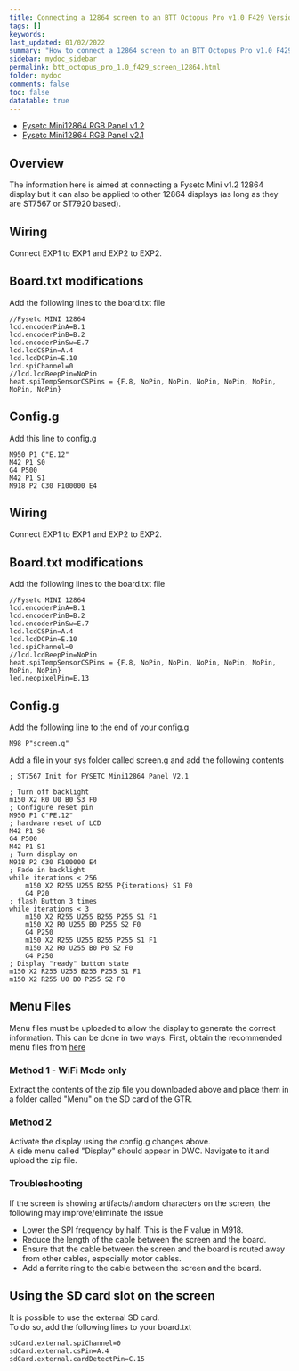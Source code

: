 ```yaml
---
title: Connecting a 12864 screen to an BTT Octopus Pro v1.0 F429 Version
tags: []
keywords: 
last_updated: 01/02/2022
summary: "How to connect a 12864 screen to an BTT Octopus Pro v1.0 F429 Version"
sidebar: mydoc_sidebar
permalink: btt_octopus_pro_1.0_f429_screen_12864.html
folder: mydoc
comments: false
toc: false
datatable: true
---
```


<ul id="profileTabs" class="nav nav-tabs">
    <li class="active"><a class="noCrossRef" href="#fysetc12" data-toggle="tab">Fysetc Mini12864 RGB Panel v1.2</a></li>
    <li><a class="noCrossRef" href="#fysetc" data-toggle="tab">Fysetc Mini12864 RGB Panel v2.1</a></li>
</ul>
  <div class="tab-content">
<div role="tabpanel" class="tab-pane active" id="fysetc12" markdown="1">

## Overview

The information here is aimed at connecting a Fysetc Mini v1.2 12864 display but it can also be applied to other 12864 displays (as long as they are ST7567 or ST7920 based).  

## Wiring

Connect EXP1 to EXP1 and EXP2 to EXP2.  

## Board.txt modifications

Add the following lines to the board.txt file

```
//Fysetc MINI 12864
lcd.encoderPinA=B.1
lcd.encoderPinB=B.2
lcd.encoderPinSw=E.7
lcd.lcdCSPin=A.4
lcd.lcdDCPin=E.10
lcd.spiChannel=0
//lcd.lcdBeepPin=NoPin
heat.spiTempSensorCSPins = {F.8, NoPin, NoPin, NoPin, NoPin, NoPin, NoPin, NoPin}
```

## Config.g

Add this line to config.g
```
M950 P1 C"E.12"
M42 P1 S0
G4 P500
M42 P1 S1
M918 P2 C30 F100000 E4
```

</div>

<div role="tabpanel" class="tab-pane" id="fysetc21" markdown="1">

## Wiring

Connect EXP1 to EXP1 and EXP2 to EXP2.  

## Board.txt modifications

Add the following lines to the board.txt file

```
//Fysetc MINI 12864
lcd.encoderPinA=B.1
lcd.encoderPinB=B.2
lcd.encoderPinSw=E.7
lcd.lcdCSPin=A.4
lcd.lcdDCPin=E.10
lcd.spiChannel=0
//lcd.lcdBeepPin=NoPin
heat.spiTempSensorCSPins = {F.8, NoPin, NoPin, NoPin, NoPin, NoPin, NoPin, NoPin}
led.neopixelPin=E.13
```
## Config.g

Add the following line to the end of your config.g

```
M98 P"screen.g"
```

Add a file in your sys folder called screen.g and add the following contents

```
; ST7567 Init for FYSETC Mini12864 Panel V2.1

; Turn off backlight
m150 X2 R0 U0 B0 S3 F0
; Configure reset pin
M950 P1 C"PE.12" 
; hardware reset of LCD
M42 P1 S0
G4 P500
M42 P1 S1
; Turn display on
M918 P2 C30 F100000 E4
; Fade in backlight
while iterations < 256
    m150 X2 R255 U255 B255 P{iterations} S1 F0
    G4 P20
; flash Button 3 times
while iterations < 3
    m150 X2 R255 U255 B255 P255 S1 F1
    m150 X2 R0 U255 B0 P255 S2 F0
    G4 P250
    m150 X2 R255 U255 B255 P255 S1 F1
    m150 X2 R0 U255 B0 P0 S2 F0
    G4 P250
; Display "ready" button state  
m150 X2 R255 U255 B255 P255 S1 F1
m150 X2 R255 U0 B0 P255 S2 F0
```

</div>

</div>

## Menu Files

Menu files must be uploaded to allow the display to generate the correct information. This can be done in two ways.
First, obtain the recommended menu files from [here](https://github.com/jadonmmiller/UltimateDuetMenuSystem/releases/)

### Method 1 - WiFi Mode only

Extract the contents of the zip file you downloaded above and place them in a folder called "Menu" on the SD card of the GTR. 

### Method 2

Activate the display using the config.g changes above.  
A side menu called "Display" should appear in DWC. Navigate to it and upload the zip file.  

### Troubleshooting

If the screen is showing artifacts/random characters on the screen, the following may improve/eliminate the issue

* Lower the SPI frequency by half. This is the F value in M918.  
* Reduce the length of the cable between the screen and the board.  
* Ensure that the cable between the screen and the board is routed away from other cables, especially motor cables.  
* Add a ferrite ring to the cable between the screen and the board.  

## Using the SD card slot on the screen

It is possible to use the external SD card.  
To do so, add the following lines to your board.txt

```
sdCard.external.spiChannel=0
sdCard.external.csPin=A.4
sdCard.external.cardDetectPin=C.15
```